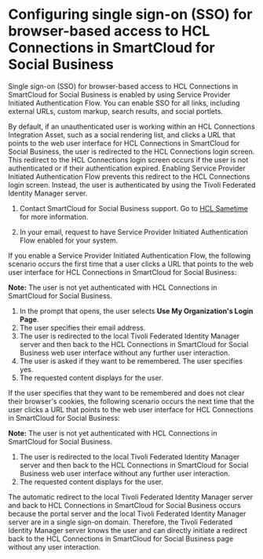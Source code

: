 # Configuring single sign-on \(SSO\) for browser-based access to HCL Connections in SmartCloud for Social Business

Single sign-on \(SSO\) for browser-based access to HCL Connections in SmartCloud for Social Business is enabled by using Service Provider Initiated Authentication Flow. You can enable SSO for all links, including external URLs, custom markup, search results, and social portlets.

By default, if an unauthenticated user is working within an HCL Connections Integration Asset, such as a social rendering list, and clicks a URL that points to the web user interface for HCL Connections in SmartCloud for Social Business, the user is redirected to the HCL Connections login screen. This redirect to the HCL Connections login screen occurs if the user is not authenticated or if their authentication expired. Enabling Service Provider Initiated Authentication Flow prevents this redirect to the HCL Connections login screen. Instead, the user is authenticated by using the Tivoli Federated Identity Manager server.

1.  Contact SmartCloud for Social Business support. Go to [HCL Sametime](https://www.hcltechsw.com/products/sametime) for more information.

2.  In your email, request to have Service Provider Initiated Authentication Flow enabled for your system.


If you enable a Service Provider Initiated Authentication Flow, the following scenario occurs the first time that a user clicks a URL that points to the web user interface for HCL Connections in SmartCloud for Social Business:

**Note:** The user is not yet authenticated with HCL Connections in SmartCloud for Social Business.

1.  In the prompt that opens, the user selects **Use My Organization's Login Page**.
2.  The user specifies their email address.
3.  The user is redirected to the local Tivoli Federated Identity Manager server and then back to the HCL Connections in SmartCloud for Social Business web user interface without any further user interaction.
4.  The user is asked if they want to be remembered. The user specifies yes.
5.  The requested content displays for the user.

If the user specifies that they want to be remembered and does not clear their browser's cookies, the following scenario occurs the next time that the user clicks a URL that points to the web user interface for HCL Connections in SmartCloud for Social Business:

**Note:** The user is not yet authenticated with HCL Connections in SmartCloud for Social Business.

1.  The user is redirected to the local Tivoli Federated Identity Manager server and then back to the HCL Connections in SmartCloud for Social Business web user interface without any further user interaction.
2.  The requested content displays for the user.

The automatic redirect to the local Tivoli Federated Identity Manager server and back to HCL Connections in SmartCloud for Social Business occurs because the portal server and the local Tivoli Federated Identity Manager server are in a single sign-on domain. Therefore, the Tivoli Federated Identity Manager server knows the user and can directly initiate a redirect back to the HCL Connections in SmartCloud for Social Business page without any user interaction.


